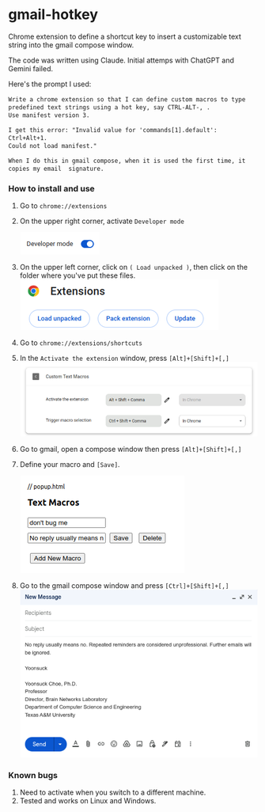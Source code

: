 # gmail-hotkey


Chrome extension to define a shortcut key to insert a customizable text string into the gmail compose window. 

The code was written using Claude. Initial attemps with ChatGPT and Gemini failed. 

Here's the prompt I used:
```
Write a chrome extension so that I can define custom macros to type 
predefined text strings using a hot key, say CTRL-ALT-, . 
Use manifest version 3.
```

```
I get this error: "Invalid value for 'commands[1].default': Ctrl+Alt+1.
Could not load manifest."
```


```
When I do this in gmail compose, when it is used the first time, it copies my email  signature.

```

### How to install and use 

1. Go to `chrome://extensions`
1. On the upper right corner, activate `Developer mode`

   ![dev](img/dev.png)
1. On the upper left corner, click on `( Load unpacked )`, then click on the folder where you've put these files.
   ![load](img/load.png)
1. Go to `chrome://extensions/shortcuts`
1. In the `Activate the extension` window, press `[Alt]+[Shift]+[,]`
   ![activate](img/activate.png)
1. Go to gmail, open a compose window then press `[Alt]+[Shift]+[,]`
1. Define your macro and `[Save]`.

   ![define](img/define.png)
1. Go to the gmail compose window and press `[Ctrl]+[Shift]+[,]`
   ![example](img/example.png)


### Known bugs

1. Need to activate when you switch to a different machine.
1. Tested and works on Linux and Windows.

